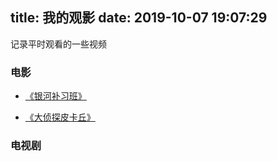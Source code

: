 title: 我的观影
date: 2019-10-07 19:07:29
---

记录平时观看的一些视频

### 电影

* [《银河补习班》](https://movie.douban.com/subject/30282387/)

* [《大侦探皮卡丘》](https://movie.douban.com/subject/26835471/)

### 电视剧
